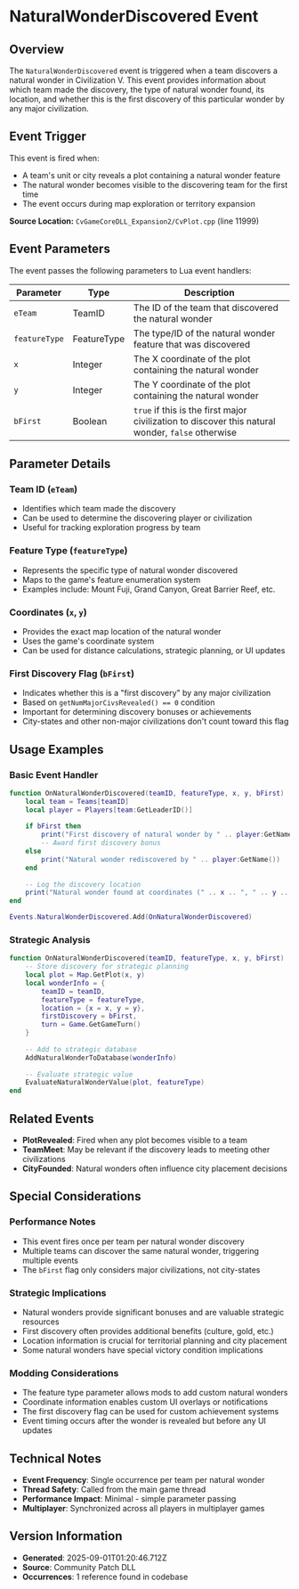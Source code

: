 # NaturalWonderDiscovered Event

## Overview

The `NaturalWonderDiscovered` event is triggered when a team discovers a natural wonder in Civilization V. This event provides information about which team made the discovery, the type of natural wonder found, its location, and whether this is the first discovery of this particular wonder by any major civilization.

## Event Trigger

This event is fired when:
- A team's unit or city reveals a plot containing a natural wonder feature
- The natural wonder becomes visible to the discovering team for the first time
- The event occurs during map exploration or territory expansion

**Source Location:** `CvGameCoreDLL_Expansion2/CvPlot.cpp` (line 11999)

## Event Parameters

The event passes the following parameters to Lua event handlers:

| Parameter | Type | Description |
|-----------|------|-------------|
| `eTeam` | TeamID | The ID of the team that discovered the natural wonder |
| `featureType` | FeatureType | The type/ID of the natural wonder feature that was discovered |
| `x` | Integer | The X coordinate of the plot containing the natural wonder |
| `y` | Integer | The Y coordinate of the plot containing the natural wonder |
| `bFirst` | Boolean | `true` if this is the first major civilization to discover this natural wonder, `false` otherwise |

## Parameter Details

### Team ID (`eTeam`)
- Identifies which team made the discovery
- Can be used to determine the discovering player or civilization
- Useful for tracking exploration progress by team

### Feature Type (`featureType`)
- Represents the specific type of natural wonder discovered
- Maps to the game's feature enumeration system
- Examples include: Mount Fuji, Grand Canyon, Great Barrier Reef, etc.

### Coordinates (`x`, `y`)
- Provides the exact map location of the natural wonder
- Uses the game's coordinate system
- Can be used for distance calculations, strategic planning, or UI updates

### First Discovery Flag (`bFirst`)
- Indicates whether this is a "first discovery" by any major civilization
- Based on `getNumMajorCivsRevealed() == 0` condition
- Important for determining discovery bonuses or achievements
- City-states and other non-major civilizations don't count toward this flag

## Usage Examples

### Basic Event Handler
```lua
function OnNaturalWonderDiscovered(teamID, featureType, x, y, bFirst)
    local team = Teams[teamID]
    local player = Players[team:GetLeaderID()]
    
    if bFirst then
        print("First discovery of natural wonder by " .. player:GetName())
        -- Award first discovery bonus
    else
        print("Natural wonder rediscovered by " .. player:GetName())
    end
    
    -- Log the discovery location
    print("Natural wonder found at coordinates (" .. x .. ", " .. y .. ")")
end

Events.NaturalWonderDiscovered.Add(OnNaturalWonderDiscovered)
```

### Strategic Analysis
```lua
function OnNaturalWonderDiscovered(teamID, featureType, x, y, bFirst)
    -- Store discovery for strategic planning
    local plot = Map.GetPlot(x, y)
    local wonderInfo = {
        teamID = teamID,
        featureType = featureType,
        location = {x = x, y = y},
        firstDiscovery = bFirst,
        turn = Game.GetGameTurn()
    }
    
    -- Add to strategic database
    AddNaturalWonderToDatabase(wonderInfo)
    
    -- Evaluate strategic value
    EvaluateNaturalWonderValue(plot, featureType)
end
```

## Related Events

- **PlotRevealed**: Fired when any plot becomes visible to a team
- **TeamMeet**: May be relevant if the discovery leads to meeting other civilizations
- **CityFounded**: Natural wonders often influence city placement decisions

## Special Considerations

### Performance Notes
- This event fires once per team per natural wonder discovery
- Multiple teams can discover the same natural wonder, triggering multiple events
- The `bFirst` flag only considers major civilizations, not city-states

### Strategic Implications
- Natural wonders provide significant bonuses and are valuable strategic resources
- First discovery often provides additional benefits (culture, gold, etc.)
- Location information is crucial for territorial planning and city placement
- Some natural wonders have special victory condition implications

### Modding Considerations
- The feature type parameter allows mods to add custom natural wonders
- Coordinate information enables custom UI overlays or notifications
- The first discovery flag can be used for custom achievement systems
- Event timing occurs after the wonder is revealed but before any UI updates

## Technical Notes

- **Event Frequency**: Single occurrence per team per natural wonder
- **Thread Safety**: Called from the main game thread
- **Performance Impact**: Minimal - simple parameter passing
- **Multiplayer**: Synchronized across all players in multiplayer games

## Version Information

- **Generated**: 2025-09-01T01:20:46.712Z
- **Source**: Community Patch DLL
- **Occurrences**: 1 reference found in codebase